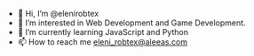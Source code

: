 - 👋 Hi, I’m @elenirobtex
- 👀 I’m interested in Web Development and Game Development. 
- 🌱 I’m currently learning JavaScript and Python
- 📫 How to reach me eleni_robtex@aleeas.com
